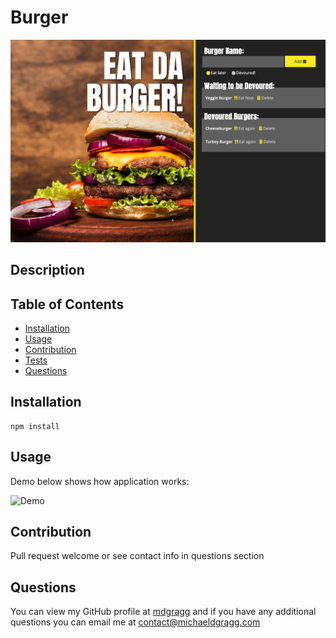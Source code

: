 # Burger

<img src="https://raw.githubusercontent.com/mdgragg/burger/master/public/assets/img/ScreenShot.png" width="700" />

## Description


## Table of Contents
* [Installation](#installation)
* [Usage](#usage)
* [Contribution](#contribution)
* [Tests](#tests)
* [Questions](#questions)

## Installation
```
npm install

```
## Usage
Demo below shows how application works:

![Demo]()



## Contribution
Pull request welcome or see contact info in questions section



## Questions
You can view my GitHub profile at [mdgragg](https://github.com/mdgragg) and if you have any additional questions you can email me at contact@michaeldgragg.com
